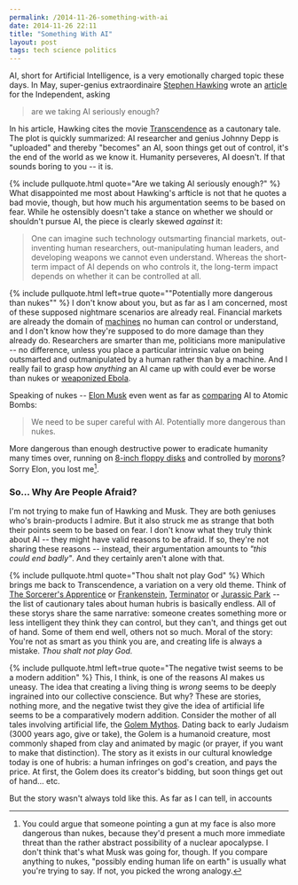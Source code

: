 ```yaml
---
permalink: /2014-11-26-something-with-ai
date: 2014-11-26 22:11
title: "Something With AI"
layout: post
tags: tech science politics
---
```


AI, short for Artificial Intelligence, is a very emotionally charged topic these days. In May, super-genius extraordinaire [Stephen Hawking][] wrote an [article][] for the Independent, asking

>are we taking AI seriously enough?

<!-- break -->

In his article, Hawking cites the movie [Transcendence][] as a cautonary tale. The plot is quickly summarized: AI researcher and genius Johnny Depp is "uploaded" and thereby "becomes" an AI, soon things get out of control, it's the end of the world as we know it. Humanity perseveres, AI doesn't. If that sounds boring to you -- it is.

{% include pullquote.html quote="Are we taking AI seriously enough?" %}
What disappointed me most about Hawking's arfticle is not that he quotes a bad movie, though, but how much his argumentation seems to be based on fear. While he ostensibly doesn't take a stance on whether we should or shouldn't pursue AI, the piece is clearly skewed *against* it:

>One can imagine such technology outsmarting financial markets, out-inventing human researchers, out-manipulating human leaders, and developing weapons we cannot even understand. Whereas the short-term impact of AI depends on who controls it, the long-term impact depends on whether it can be controlled at all.

{% include pullquote.html left=true quote="&quot;Potentially more dangerous than nukes&quot;" %}
I don't know about you, but as far as I am concerned, most of these supposed nightmare scenarios are already real. Financial markets are already the domain of [machines][] no human can control or understand, and I don't know how they're supposed to do more damage than they already do. Researchers are smarter than me, politicians more manipulative -- no difference, unless you place a particular intrinsic value on being outsmarted and outmanipulated by a human rather than by a machine. And I really fail to grasp how *anything* an AI came up with could ever be worse than nukes or [weaponized Ebola][].

Speaking of nukes -- [Elon Musk][] even went as far as [comparing][] AI to Atomic Bombs:

>We need to be super careful with AI. Potentially more dangerous than nukes.

More dangerous than enough destructive power to eradicate humanity many times over, running on [8-inch floppy disks][] and controlled by [morons][]? Sorry Elon, you lost me[^nukes]. 



### So… Why Are People Afraid?

I'm not trying to make fun of Hawking and Musk. They are both geniuses who's brain-products I admire. But it also struck me as strange that both their points seem to be based on fear. I don't know what they truly think about AI -- they might have valid reasons to be afraid. If so, they're not sharing these reasons -- instead, their argumentation amounts to *"this could end badly"*. And they certainly aren't alone with that.

{% include pullquote.html quote="Thou shalt not play God" %}
Which brings me back to Transcendence, a variation on a very old theme. Think of [The Sorcerer's Apprentice][] or [Frankenstein][], [Terminator][] or [Jurassic Park][] -- the list of cautionary tales about human hubris is basically endless. All of these storys share the same narrative: someone creates something more or less intelligent they think they can control, but they can't, and things get out of hand. Some of them end well, others not so much. Moral of the story: You're not as smart as you think you are, and creating life is always a mistake.
*Thou shalt not play God.*

{% include pullquote.html left=true quote="The negative twist seems to be a modern addition" %}
This, I think, is one of the reasons AI makes us uneasy. The idea that creating a living thing is *wrong* seems to be deeply ingrained into our collective conscience. But why? These are stories, nothing more, and the negative twist they give the idea of artificial life seems to be a comparatively modern addition. Consider the mother of all tales involving artificial life, the [Golem Mythos][]. Dating back to early Judaism (3000 years ago, give or take), the Golem is a humanoid creature, most commonly shaped from clay and animated by magic (or prayer, if you want to make that distinction). The story as it exists in our cultural knowledge today is one of hubris: a human infringes on god's creation, and pays the price. At first, the Golem does its creator's bidding, but soon things get out of hand… etc.

But the story wasn't always told like this. As far as I can tell, in accounts 



[^nukes]: You could argue that someone pointing a gun at my face is also more dangerous than nukes, because they'd present a much more immediate threat than the rather abstract possibility of a nuclear apocalypse. I don't think that's what Musk was going for, though. If you compare anything to nukes, "possibly ending human life on earth" is usually what you're trying to say. If not, you picked the wrong analogy.

[Stephen Hawking]: http://en.wikipedia.org/wiki/Stephen_Hawking
[article]: http://www.independent.co.uk/news/science/stephen-hawking-transcendence-looks-at-the-implications-of-artificial-intelligence--but-are-we-taking-ai-seriously-enough-9313474.html
[Elon Musk]: http://en.wikipedia.org/wiki/Elon_Musk
[comparing]: http://www.independent.co.uk/news/science/stephen-hawking-transcendence-looks-at-the-implications-of-artificial-intelligence--but-are-we-taking-ai-seriously-enough-9313474.html
[Transcendence]: http://www.imdb.com/title/tt2209764/?licb=0.02375548821873963
[The Sorcerer's Apprentice]: https://www.youtube.com/watch?v=T8gOh0wEgLg
[Frankenstein]: http://en.wikipedia.org/wiki/Frankenstein
[Goethe]: http://en.wikipedia.org/wiki/The_Sorcerer%27s_Apprentice
[Terminator]: http://en.wikipedia.org/wiki/The_Terminator
[machines]: http://en.wikipedia.org/wiki/Algorithmic_trading
[Jurassic Park]: http://en.wikipedia.org/wiki/Jurassic_Park
[weaponized Ebola]: http://en.wikipedia.org/wiki/Biological_warfare#Anti-personnel
[8-inch floppy disks]: http://motherboard.vice.com/read/americas-aging-nukes-are-as-anachronistic-as-the-floppy-disks-that-control-them
[morons]: http://www.motherjones.com/politics/2014/11/timeline-nuclear-weapons-accidents-mishaps-near-misses
[Golem Mythos]: http://en.wikipedia.org/wiki/Golem

